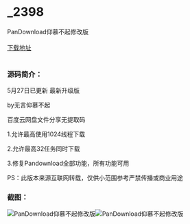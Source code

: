 # _2398
PanDownload仰慕不起修改版
<br/></br>
[下载地址](https://www.uuid2.com/2398.html "下载地址")
<br/></br>
<h3>源码简介：</h3>
<p>5月27日已更新 最新升级版<p>
<p>by无言仰慕不起<p>
<p>百度云网盘文件分享无提取码<p>
<p>1.允许最高使用1024线程下载<p>
<p>2.允许最高32任务同时下载<p>
<p>3.修复Pandownload全部功能，所有功能可用<p>
<p>PS：此版本来源互联网转载，仅供小范围参考严禁传播或商业用途<p>
<h3>截图：</h3>
<img src="https://www.uuid2.com/wp-content/uploads/img/202105/08a2854639.png" alt="PanDownload仰慕不起修改版"><img src="https://www.uuid2.com/wp-content/uploads/img/202105/20b7657953.png" alt="PanDownload仰慕不起修改版">
